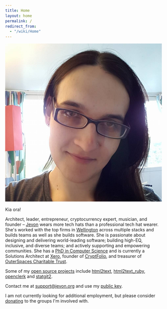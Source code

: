 ```yaml
---
title: Home
layout: home
permalink: /
redirect_from:
  - "/wiki/Home"
---
```


<img src="/img/jevon/facebook-2016.jpg" class="profile-picture" alt="Picture of Jevon Wright">

Kia ora!

Architect, leader, entrepreneur, cryptocurrency expert, musician, and founder – [Jevon](/wiki/Jevon_Wright.md) wears more tech hats than a professional tech hat wearer. 
She's worked with the top firms in [Wellington](https://wellingtonnz.com) across multiple stacks and builds teams as well as she builds software. 
She is passionate about designing and delivering world-leading software; building high-EQ, inclusive, and diverse teams; and actively supporting and empowering communities. 
She has a [PhD in Computer Science](/wiki/Research.md) 
and is currently a Solutions Architect at [Xero](https://xero.com),
founder of [CryptFolio](https://cryptfolio.com), and
treasurer of [OuterSpaces Charitable Trust](https://outerspaces.org.nz).

Some of my [open source projects](https://github.com/soundasleep) include
[html2text](https://github.com/soundasleep/html2text),
[html2text_ruby](https://github.com/soundasleep/html2text_ruby),
[openclerk](https://github.com/soundasleep/openclerk) and
[statgit2](https://github.com/soundasleep/statgit2).

Contact me at [support@jevon.org](mailto:support@jevon.org) and use my [public key](/wiki/Public_Key.md).

I am not currently looking for additional employment, but please consider [donating](https://www.outerspaces.org.nz/donate) to the groups I'm involved with.
